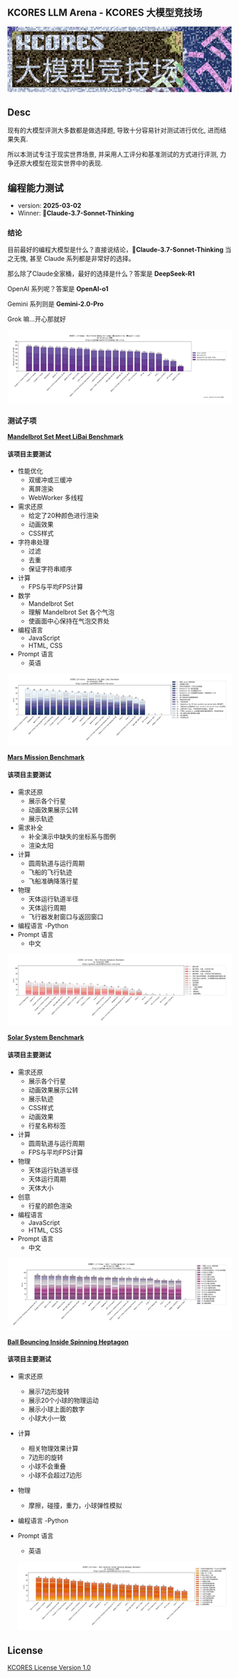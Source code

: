 KCORES LLM Arena - KCORES 大模型竞技场
-------------------------------------


![KCORES LLM Arena](./assets/images/kcores-LLM-arena-banner.png)

## Desc

现有的大模型评测大多数都是做选择题, 导致十分容易针对测试进行优化, 进而结果失真.

所以本测试专注于现实世界场景, 并采用人工评分和基准测试的方式进行评测, 力争还原大模型在现实世界中的表现.




## 编程能力测试

- version: **2025-03-02**
- Winner: **👑Claude-3.7-Sonnet-Thinking**

### 结论



目前最好的编程大模型是什么？直接说结论，**👑Claude-3.7-Sonnet-Thinking** 当之无愧, 甚至 Claude 系列都是非常好的选择。

那么除了Claude全家桶，最好的选择是什么？答案是 **DeepSeek-R1**

OpenAI 系列呢？答案是 **OpenAI-o1**

Gemini 系列则是 **Gemini-2.0-Pro**

Grok 嘛...开心那就好

![Coding Benchmark](./scripts/llm_benchmark_results_normalized.png)


### 测试子项


**[Mandelbrot Set Meet LiBai Benchmark](./benchmark-mandelbrot-set-meet-libai/README.md)**

#### 该项目主要测试

- 性能优化
  - 双缓冲或三缓冲
  - 离屏渲染
  - WebWorker 多线程
- 需求还原
  - 给定了20种颜色进行渲染
  - 动画效果
  - CSS样式
- 字符串处理
  - 过滤
  - 去重
  - 保证字符串顺序
- 计算
  - FPS与平均FPS计算
- 数学
  - Mandelbrot Set
  - 理解 Mandelbrot Set 各个气泡
  - 使画面中心保持在气泡交界处
- 编程语言
  - JavaScript
  - HTML, CSS
- Prompt 语言
  - 英语

![Mandelbrot Set Meet LiBai](./benchmark-mandelbrot-set-meet-libai/scripts/llm_benchmark_results.png)



**[Mars Mission Benchmark](./benchmark-mars-mission/README.md)**

#### 该项目主要测试

- 需求还原
  - 展示各个行星
  - 动画效果展示公转
  - 展示轨迹
- 需求补全
  - 补全演示中缺失的坐标系与图例
  - 渲染太阳
- 计算
  - 圆周轨道与运行周期
  - 飞船的飞行轨迹
  - 飞船准确降落行星
- 物理
  - 天体运行轨道半径
  - 天体运行周期
  - 飞行器发射窗口与返回窗口
- 编程语言
  -Python
- Prompt 语言
  - 中文

![Mars Mission](./benchmark-mars-mission/scripts/llm_benchmark_results.png)


**[Solar System Benchmark](./benchmark-solar-system/README.md)**

#### 该项目主要测试

- 需求还原
  - 展示各个行星
  - 动画效果展示公转
  - 展示轨迹
  - CSS样式
  - 动画效果
  - 行星名称标签
- 计算
  - 圆周轨道与运行周期
  - FPS与平均FPS计算
- 物理
  - 天体运行轨道半径
  - 天体运行周期
  - 天体大小
- 创意
  - 行星的颜色渲染
- 编程语言
  - JavaScript
  - HTML, CSS
- Prompt 语言
  - 中文

![Solar System](./benchmark-solar-system/scripts/llm_benchmark_results.png)

**[Ball Bouncing Inside Spinning Heptagon](./benchmark-ball-bouncing-inside-spinning-heptagon/README.md)**

#### 该项目主要测试

- 需求还原
  - 展示7边形旋转
  - 展示20个小球的物理运动
  - 展示小球上面的数字
  - 小球大小一致
- 计算
  - 相关物理效果计算
  - 7边形的旋转
  - 小球不会重叠
  - 小球不会超过7边形
- 物理
  - 摩擦，碰撞，重力，小球弹性模拟
- 编程语言
  -Python
- Prompt 语言
  - 英语

  ![Ball Bouncing Inside Spinning Heptagon](./benchmark-ball-bouncing-inside-spinning-heptagon/scripts/llm_benchmark_results.png)

## License

[KCORES License Version 1.0](./LICENSE_zh-CN)
